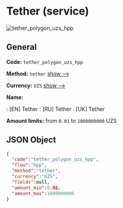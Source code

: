 
# Tether (service) 
![tether_polygon_uzs_hpp](https://static.openfintech.io/payment_methods/tether_polygon_uzs_hpp/logo.svg?w=400&c=v0.59.26#w200)  

## General 
 
**Code:** `tether_polygon_uzs_hpp` 
 
**Method:** `tether` 
 [show -->](/payment-methods/tether/) 
 
**Currency:** `UZS` [show -->](/currencies/UZS/) 
 
**Name:** 
 
:	[EN] Tether 
:	[RU] Tether 
:	[UK] Tether 
 
**Amount limits:** from `0.01` to `1000000000` UZS 

## JSON Object 

```json
{
  "code":"tether_polygon_uzs_hpp",
  "flow":"hpp",
  "method":"tether",
  "currency":"UZS",
  "fields":null,
  "amount_min":0.01,
  "amount_max":1000000000
}
```  
